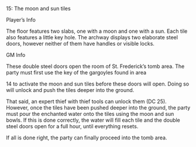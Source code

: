 15: The moon and sun tiles

Player’s Info

The floor features two slabs, one with a moon and one with a sun. Each tile also features a little key hole. The archway displays two elaborate steel doors, however neither of them have handles or visible locks.

GM Info

These double steel doors open the room of St. Frederick’s tomb area. The party must first use the key of the gargoyles found in area

14 to activate the moon and sun tiles before these doors will open. Doing so will unlock and push the tiles deeper into the ground.

That said, an expert thief with thief tools can unlock them (DC 25). However, once the tiles have been pushed deeper into the ground, the party must pour the enchanted water onto the tiles using the moon and sun bowls. If this is done correctly, the water will fill each tile and the double steel doors open for a full hour, until everything resets.

If all is done right, the party can finally proceed into the tomb area.
